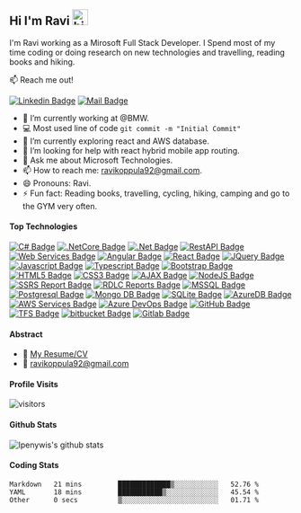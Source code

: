 ## Hi I'm Ravi <img src="https://user-images.githubusercontent.com/1303154/88677602-1635ba80-d120-11ea-84d8-d263ba5fc3c0.gif" width="28px" height="28px" alt="hi">

I'm Ravi working as a Mirosoft Full Stack Developer. I Spend most of my time coding or doing research on new technologies and travelling, reading books and hiking.

:mailbox: Reach me out!

  [![Linkedin Badge](https://img.shields.io/badge/-LinkedIn-0e76a8?style=flat&labelColor=0e76a8&logo=linkedin&logoColor=white)](https://www.linkedin.com/in/ravi-koppula-873817a9)   [![Mail Badge](https://img.shields.io/badge/-Gmail-c0392b?style=flat&labelColor=c0392b&logo=gmail&logoColor=white)](mailto:ravikoppula92@gmail.com)

<!-- TODO: Add last video link -->

- 🔭 I’m currently working at @BMW.
- 💻 Most used line of code `git commit -m "Initial Commit"`
- 🌱 I’m currently exploring react and AWS database.
- 🤔 I’m looking for help with react hybrid mobile app routing.
- 💬 Ask me about Microsoft Technologies.
- 📫 How to reach me: ravikoppula92@gmail.com.
- 😄 Pronouns: Ravi.
- ⚡ Fun fact: Reading books, travelling, cycling, hiking, camping and go to the GYM very often.

#### Top Technologies
<!-- TODO: Make technologies links takes you to repositories --> 
[![C# Badge](https://img.shields.io/badge/-C_Sharp-618efb?style=for-the-badge&labelColor=white&logo=.net&logoColor=618efb)](#) 
[![.NetCore Badge](https://img.shields.io/badge/-.NetCore-618efb?style=for-the-badge&labelColor=white&logo=.net&logoColor=618efb)](#) 
[![.Net Badge](https://img.shields.io/badge/-ASP.NETMVC-61DBFB?style=for-the-badge&labelColor=white&logo=.net&logoColor=618efb)](#) 
[![RestAPI Badge](https://img.shields.io/badge/-RestAPI-618efb?style=for-the-badge&labelColor=white&logo=.net&logoColor=618efb)](#)
[![Web Services Badge](https://img.shields.io/badge/-WebServices-890711?style=for-the-badge&labelColor=white&logo=.net&logoColor=890711)](#) [![Angular Badge](https://img.shields.io/badge/-angular-C70039?style=for-the-badge&labelColor=white&logo=angular&logoColor=C70039)](#)
[![React Badge](https://img.shields.io/badge/-react-61DBFB?style=for-the-badge&labelColor=white&logo=react&logoColor=61DBFB)](#)
[![JQuery Badge](https://img.shields.io/badge/-JQuery-0A0001?style=for-the-badge&labelColor=white&logo=jquery&logoColor=FFC300)](#)
[![Javascript Badge](https://img.shields.io/badge/-Javascript-F0DB4F?style=for-the-badge&labelColor=white&logo=javascript&logoColor=F0DB4F)](#) [![Typescript Badge](https://img.shields.io/badge/-Typescript-007acc?style=for-the-badge&labelColor=white&logo=typescript&logoColor=007acc)](#)  [![Bootstrap Badge](https://img.shields.io/badge/-Bootstrap-0D33F0?style=for-the-badge&labelColor=white&logo=bootstrap&logoColor=0D33F0)](#) [![HTML5 Badge](https://img.shields.io/badge/-html5-F31705?style=for-the-badge&labelColor=white&logo=html5&logoColor=F31705)](#) [![CSS3 Badge](https://img.shields.io/badge/-CSS3-007acc?style=for-the-badge&labelColor=white&logo=css3&logoColor=007acc)](#) [![AJAX Badge](https://img.shields.io/badge/-AJax-F31705?style=for-the-badge&labelColor=white&logo=javascript&logoColor=F31705)](#) [![NodeJS Badge](https://img.shields.io/badge/-Node_Js-1D8348?style=for-the-badge&labelColor=white&logo=node.js&logoColor=1D8348)](#)  [![SSRS Report Badge](https://img.shields.io/badge/-SSRS_Reports-F305E1?style=for-the-badge&labelColor=white&logo=microsoftsqlserver&logoColor=F305E1)](#) [![RDLC Reports Badge](https://img.shields.io/badge/-RDLC_Reports-61DBFB?style=for-the-badge&labelColor=white&logo=visualstudio&logoColor=61DBFB)](#) [![MSSQL Badge](https://img.shields.io/badge/-MS_SQL-61DBFB?style=for-the-badge&labelColor=white&logo=microsoftsqlserver&logoColor=0e0300)](#) [![Postgresql Badge](https://img.shields.io/badge/-Postgresql-FF5733?style=for-the-badge&labelColor=white&logo=postgresql&logoColor=FF5733)](#) [![Mongo DB Badge](https://img.shields.io/badge/-mongo_db-1D8348?style=for-the-badge&labelColor=white&logo=mongodb&logoColor=1D8348)](#) [![SQLite Badge](https://img.shields.io/badge/-SQLite-5DADE2?style=for-the-badge&labelColor=white&logo=sqlite&logoColor=5DADE2)](#) [![AzureDB Badge](https://img.shields.io/badge/-AzureDB-61F109?style=for-the-badge&labelColor=white&logo=microsoftazure&logoColor=61F109)](#) [![AWS Services Badge](https://img.shields.io/badge/-AWS_Services-D68910?style=for-the-badge&labelColor=white&logo=amazon&logoColor=D68910)](#) [![Azure DevOps Badge](https://img.shields.io/badge/-Azure_DEV_OPS-007acc?style=for-the-badge&labelColor=white&logo=azuredevops&logoColor=007acc)](#) [![GitHub Badge](https://img.shields.io/badge/-Github-0A0001?style=for-the-badge&labelColor=white&logo=github&logoColor=0A0001)](#) [![TFS Badge](https://img.shields.io/badge/-TFS-5B2C6F?style=for-the-badge&labelColor=white&logo=visualstudio&logoColor=5B2C6F)](#) [![bitbucket Badge](https://img.shields.io/badge/-bitbucket-0B2BF5?style=for-the-badge&labelColor=white&logo=bitbucket&logoColor=0B2BF5)](#) [![Gitlab Badge](https://img.shields.io/badge/-git_lab-FF5733?style=for-the-badge&labelColor=white&logo=gitlab&logoColor=FF5733)](#)


#### Abstract
- :paperclip: [My Resume/CV](https://github.com/ravikoppula/ravikoppula/blob/main/resumes/resume_v1.0.pdf)
- :email: ravikoppula92@gmail.com

#### Profile Visits 

![visitors](https://visitor-badge.glitch.me/badge?page_id=ravikoppula.ravikoppula)


#### Github Stats

![Ipenywis's github stats](https://github-readme-stats.vercel.app/api?username=ravikoppula&count_private=true&theme=tokyonight&hide=contribs,prs)

#### Coding Stats
<!--START_SECTION:waka-->

```text
Markdown   21 mins         █████████████▒░░░░░░░░░░░   52.76 %
YAML       18 mins         ███████████▒░░░░░░░░░░░░░   45.54 %
Other      0 secs          ▒░░░░░░░░░░░░░░░░░░░░░░░░   01.71 %
```

<!--END_SECTION:waka-->



